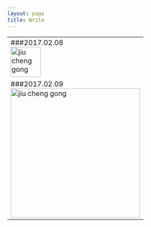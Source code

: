 ```yaml
---
layout: page
title: Write
---
```


<table>
<tr>
<td>
###2017.02.08<br/>
<img src="http://imglf2.ph.126.net/nEV0G3_8os50NFNRH3Yewg==/6632022141793679411.jpg" alt="jiu cheng gong" height="70"/>
</td>
</tr>
<tr>
<td>
###2017.02.09<br/>
<img src="http://imglf0.ph.126.net/fl5_tkZWggQ0Ot387XYJYQ==/6632192566096004859.jpg" alt="jiu cheng gong" height="300"/>
</td>
</tr>
</table>
